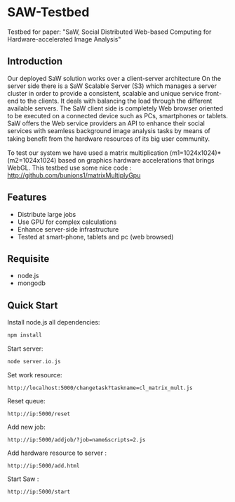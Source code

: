 SAW-Testbed
===========

Testbed for paper: "SaW, Social Distributed Web-based Computing for Hardware-accelerated Image Analysis"

## Introduction

Our deployed SaW solution works over a client-server architecture On the server side there is a SaW
Scalable Server (S3) which manages a server cluster in order to provide a consistent, scalable and unique service front-end
to the clients. It deals with balancing the load through the different available servers. The SaW client side is completely
Web browser oriented to be executed on a connected device such as PCs, smartphones or tablets. SaW offers the Web
service providers an API to enhance their social services with seamless background image analysis tasks by means of taking
beneﬁt from the hardware resources of its big user community.

To test our system we have used a matrix multiplication (m1=1024x1024)*(m2=1024x1024) based on graphics hardware accelerations that brings WebGL.
This testbed use some nice code : http://github.com/bunions1/matrixMultiplyGpu 

## Features
 
 * Distribute large jobs
 * Use GPU for complex calculations
 * Enhance server-side infrastructure
 * Tested at smart-phone, tablets and pc (web browsed)


## Requisite

 * node.js
 * mongodb

## Quick Start

Install node.js all dependencies:
```bash
npm install
```

Start server:
```bash
node server.io.js
```
Set work resource:

```url
http://localhost:5000/changetask?taskname=cl_matrix_mult.js
```

Reset queue:

```url
http://ip:5000/reset
```
Add new job:
```url
http://ip:5000/addjob/?job=name&scripts=2.js
```
Add hardware resource to server :
```url
http://ip:5000/add.html
```
Start Saw :
```url
http://ip:5000/start

```
